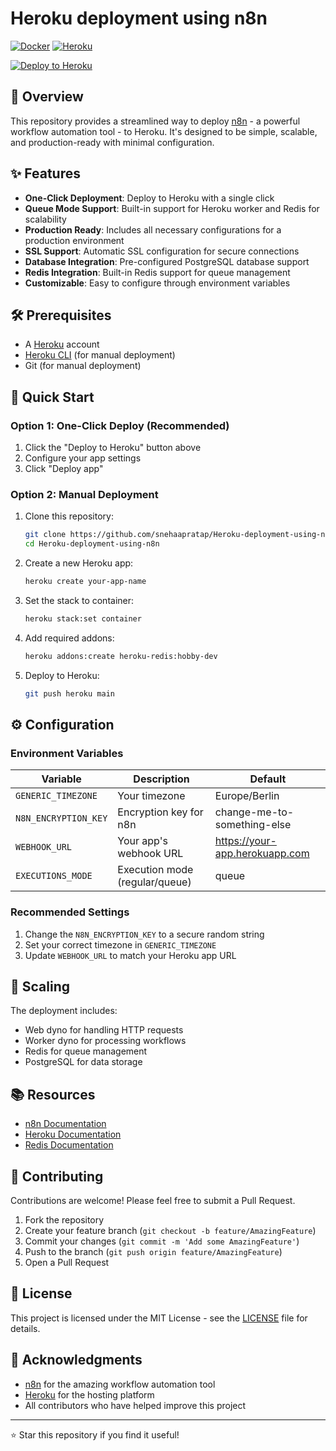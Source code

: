 # Heroku deployment using n8n


[![Docker](https://github.com/sarveshpro/n8n-heroku/workflows/Docker/badge.svg)](https://github.com/sarveshpro/n8n-heroku/actions) [![Heroku](https://github.com/sarveshpro/n8n-heroku/workflows/Heroku/badge.svg)](https://github.com/sarveshpro/n8n-heroku/actions)

[![Deploy to Heroku](https://www.herokucdn.com/deploy/button.svg)](https://heroku.com/deploy)

## 🚀 Overview

This repository provides a streamlined way to deploy [n8n](https://n8n.io/) - a powerful workflow automation tool - to Heroku. It's designed to be simple, scalable, and production-ready with minimal configuration.

## ✨ Features

- **One-Click Deployment**: Deploy to Heroku with a single click
- **Queue Mode Support**: Built-in support for Heroku worker and Redis for scalability
- **Production Ready**: Includes all necessary configurations for a production environment
- **SSL Support**: Automatic SSL configuration for secure connections
- **Database Integration**: Pre-configured PostgreSQL database support
- **Redis Integration**: Built-in Redis support for queue management
- **Customizable**: Easy to configure through environment variables

## 🛠️ Prerequisites

- A [Heroku](https://heroku.com) account
- [Heroku CLI](https://devcenter.heroku.com/articles/heroku-cli) (for manual deployment)
- Git (for manual deployment)

## 🚀 Quick Start

### Option 1: One-Click Deploy (Recommended)

1. Click the "Deploy to Heroku" button above
2. Configure your app settings
3. Click "Deploy app"

### Option 2: Manual Deployment

1. Clone this repository:
   ```bash
   git clone https://github.com/snehaapratap/Heroku-deployment-using-n8n.git
   cd Heroku-deployment-using-n8n
   ```

2. Create a new Heroku app:
   ```bash
   heroku create your-app-name
   ```

3. Set the stack to container:
   ```bash
   heroku stack:set container
   ```

4. Add required addons:
   ```bash
   heroku addons:create heroku-redis:hobby-dev
   ```

5. Deploy to Heroku:
   ```bash
   git push heroku main
   ```

## ⚙️ Configuration

### Environment Variables

| Variable | Description | Default |
|----------|-------------|---------|
| `GENERIC_TIMEZONE` | Your timezone | Europe/Berlin |
| `N8N_ENCRYPTION_KEY` | Encryption key for n8n | change-me-to-something-else |
| `WEBHOOK_URL` | Your app's webhook URL | https://your-app.herokuapp.com |
| `EXECUTIONS_MODE` | Execution mode (regular/queue) | queue |

### Recommended Settings

1. Change the `N8N_ENCRYPTION_KEY` to a secure random string
2. Set your correct timezone in `GENERIC_TIMEZONE`
3. Update `WEBHOOK_URL` to match your Heroku app URL

## 🔧 Scaling

The deployment includes:
- Web dyno for handling HTTP requests
- Worker dyno for processing workflows
- Redis for queue management
- PostgreSQL for data storage

## 📚 Resources

- [n8n Documentation](https://docs.n8n.io/)
- [Heroku Documentation](https://devcenter.heroku.com/)
- [Redis Documentation](https://redis.io/documentation)

## 🤝 Contributing

Contributions are welcome! Please feel free to submit a Pull Request.

1. Fork the repository
2. Create your feature branch (`git checkout -b feature/AmazingFeature`)
3. Commit your changes (`git commit -m 'Add some AmazingFeature'`)
4. Push to the branch (`git push origin feature/AmazingFeature`)
5. Open a Pull Request

## 📝 License

This project is licensed under the MIT License - see the [LICENSE](LICENSE) file for details.

## 🙏 Acknowledgments

- [n8n](https://n8n.io/) for the amazing workflow automation tool
- [Heroku](https://heroku.com) for the hosting platform
- All contributors who have helped improve this project

---

⭐ Star this repository if you find it useful!
